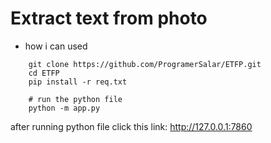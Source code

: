 # Extract text from photo 

- how i can used 
```
    git clone https://github.com/ProgramerSalar/ETFP.git
    cd ETFP
    pip install -r req.txt

    # run the python file
    python -m app.py
```

after running python file click this link: http://127.0.0.1:7860
